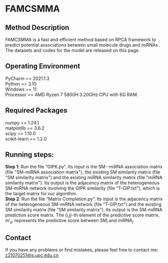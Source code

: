 # FAMCSMMA

## Method Description

FAMCSMMA is a fast and efficient method based on RPCA framework to predict potential associations between small molecule drugs and miRNAs . The datasets and codes for the model are released on this page.

## Operating Environment

PyCharm == 2021.1.3       
Python == 3.10  
Windows == 11            
Processor == AMD Ryzen 7 5800H 3.20GHz CPU with 6G RAM       

## Required Packages

numpy == 1.24.1     
matplotlib == 3.6.2    
scipy == 1.10.0     
scikit-learn == 1.2.0   

## Running steps:

**Step 1**: Run the file “GIPK.py”. Its input is the SM--miRNA association matrix (file "SM-miRNA association matrix"), the existing SM similarity matrix (file "SM similarity matrix") and the existing miRNA similarity matrix (file "miRNA similarity matrix"). Its output is the adjacency matrix of the heterogeneous SM-miRNA network involving the GIPK similarity (file "T-GIP.txt"), which is the target matrix for our algorithm.       
**Step 2**: Run the file “Matrix Completion.py”. Its input is the adjacency matrix of the heterogeneous SM-miRNA network (file "T-GIP.txt") and the existing SM similarity matrix (file "SM similarity matrix"). Its output is the SM-miRNA prediction score matrix. The (i,j)-th element of the predictive score matrix, $m'_{ij}$, represents the predictive score between $SM_i$ and $miRNA_j$.

## Contact

If you have any problems or find mistakes, please feel free to contact me: z21070251@s.upc.edu.cn

